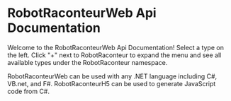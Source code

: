 # RobotRaconteurWeb Api Documentation

Welcome to the RobotRaconteurWeb Api Documentation! Select a type on the left. Click "+" next to RobotRaconteur to expand the menu and see all available types under the RobotRaconteur namespace.

RobotRaconteurWeb can be used with any .NET language including C#, VB.net, and F#. RobotRaconteurH5 can
be used to generate JavaScript code from C#.
